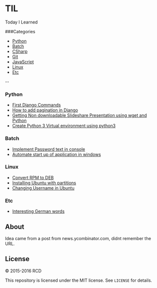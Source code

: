 # TIL
Today I Learned 

###Categories

* [Python](#python)
* [Batch](#batch)
* [CSharp](#csharp)
* [Git](#git)
* [JavaScript](#javascript)
* [Linux](#linux)
* [Etc](#etc)

--

### Python

- [First Django Commands](python/first-django-commands.md)
- [How to add pagination in Django](python/How-to-add-pagination-in-Django.md)
- [Getting Non downloadable Slideshare Presentation using wget and Python](python/Getting-Non-downloadable-Slideshare-Presentation-using-wget-and-Python.md)
- [Create Python 3 Virtual environment using python3](python/Create-Python-3-Virtual-environment-using-python3.md)

### Batch
- [Implement Password text in console](batch/implement-password-text-in-console.md)
- [Automate start up of application in windows](batch/Automate-start-up-of-application-in-windows.md)

### Linux
- [Convert RPM to DEB](linux/convert-rpm-to-deb.md)
- [Installing Ubuntu with partitions](linux/Installing-Ubuntu-with-partitions.md)
- [Changing Username in Ubuntu](linux/Changing-Username-in-Ubuntu.md)

### Etc
- [Interesting German words](etc/Interesting-German-words.md)


## About

Idea came from a post from news.ycombinator.com, didnt remember the URL.

## License

&copy; 2015-2016 RCD

This repository is licensed under the MIT license. See `LICENSE` for
details.


